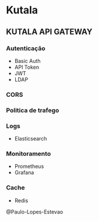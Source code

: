 #  Kutala

## KUTALA API **GATEWAY**

### Autenticação
- Basic Auth
- API Token
- JWT
- LDAP
### CORS
### Politica de trafego
### Logs
- Elasticsearch
### Monitoramento
- Prometheus
- Grafana

### Cache
- Redis




@Paulo-Lopes-Estevao
